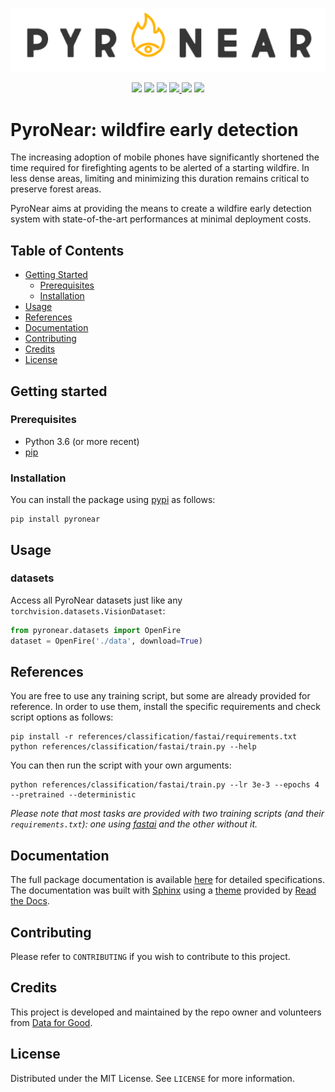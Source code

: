 ![PyroNear Logo](docs/source/_static/img/pyronear-logo-dark.png)

<p align="center">
    <a href="LICENSE" alt="License">
        <img src="https://img.shields.io/badge/License-MIT-brightgreen.svg" /></a>
    <a href="https://www.codacy.com/manual/frgfm/pyronear?utm_source=github.com&amp;utm_medium=referral&amp;utm_content=pyronear/PyroNear&amp;utm_campaign=Badge_Grade">
        <img src="https://app.codacy.com/project/badge/Grade/55423de221b14b18a5e35804574d5d5a"/></a>
    <a href="https://github.com/pyronear/PyroNear/actions?query=workflow%3Apython-package">
        <img src="https://github.com/pyronear/PyroNear/workflows/python-package/badge.svg" /></a>
    <a href="https://codecov.io/gh/pyronear/PyroNear">
  		<img src="https://codecov.io/gh/pyronear/PyroNear/branch/master/graph/badge.svg" />
	</a>
    <a href="https://pyronear.github.io/PyroNear">
  		<img src="https://img.shields.io/badge/docs-available-blue.svg" /></a>
    <a href="https://pypi.org/project/pyronear/" alt="Pypi">
        <img src="https://img.shields.io/badge/pypi-v0.1.0-blue.svg" /></a>
</p>



# PyroNear: wildfire early detection

The increasing adoption of mobile phones have significantly shortened the time required for firefighting agents to be alerted of a starting wildfire. In less dense areas, limiting and minimizing this duration remains critical to preserve forest areas.

PyroNear aims at providing the means to create a wildfire early detection system with state-of-the-art performances at minimal deployment costs.



## Table of Contents

* [Getting Started](#getting-started)
  * [Prerequisites](#prerequisites)
  * [Installation](#installation)
* [Usage](#usage)
* [References](#references)
* [Documentation](#documentation)
* [Contributing](#contributing)
* [Credits](#credits)
* [License](#license)



## Getting started

### Prerequisites

- Python 3.6 (or more recent)
- [pip](https://pip.pypa.io/en/stable/)

### Installation

You can install the package using [pypi](https://pypi.org/project/pyronear/) as follows:

```shell
pip install pyronear
```



## Usage

### datasets

Access all PyroNear datasets just like any `torchvision.datasets.VisionDataset`:

```python
from pyronear.datasets import OpenFire
dataset = OpenFire('./data', download=True)
```



## References

You are free to use any training script, but some are already provided for reference. In order to use them, install the specific requirements and check script options as follows:

```shell
pip install -r references/classification/fastai/requirements.txt
python references/classification/fastai/train.py --help
```

You can then run the script with your own arguments:

```shell
python references/classification/fastai/train.py --lr 3e-3 --epochs 4 --pretrained --deterministic
```

*Please note that most tasks are provided with two training scripts (and their `requirements.txt`): one using [fastai](https://github.com/fastai/fastai) and the other without it.*



## Documentation

The full package documentation is available [here](https://pyronear.github.io/PyroNear/) for detailed specifications. The documentation was built with [Sphinx](sphinx-doc.org) using a [theme](github.com/readthedocs/sphinx_rtd_theme) provided by [Read the Docs](readthedocs.org).



## Contributing

Please refer to `CONTRIBUTING` if you wish to contribute to this project.



## Credits

This project is developed and maintained by the repo owner and volunteers from [Data for Good](https://dataforgood.fr/).



## License

Distributed under the MIT License. See `LICENSE` for more information.